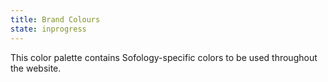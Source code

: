 ```yaml
---
title: Brand Colours
state: inprogress
---
```

This color palette contains Sofology-specific colors to be used throughout the website.

